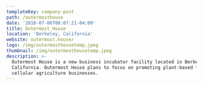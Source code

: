 ```yaml
---
templateKey: company-post
path: /outermosthouse
date: '2018-07-06T00:07:21-04:00'
title: Outermost House
location: 'Berkeley, California'
website: outermost.house/
logo: /img/outermosthousetemp.jpeg
thumbnail: /img/outermosthousetemp.jpeg
description: >-
  Outermost House is a new business incubator facility located in Berkeley,
  California. Outermost House plans to focus on promoting plant-based food and
  cellular agriculture businesses.
---
```


